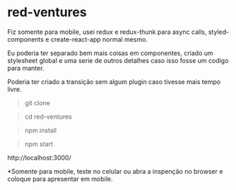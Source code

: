 # red-ventures

Fiz somente para mobile, usei redux e redux-thunk para async calls, styled-components e create-react-app normal mesmo.

Eu poderia ter separado bem mais coisas em componentes, criado um stylesheet global e uma serie de outros detalhes caso isso fosse um codigo para manter.

Poderia ter criado a transição sem algum plugin caso tivesse mais tempo livre.

>git clone

>cd red-ventures

>npm install

>npm start

http://localhost:3000/

\*Somente para mobile, teste no celular ou abra a inspenção no browser e coloque para apresentar em mobile.
